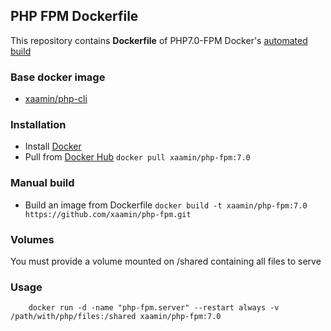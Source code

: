## PHP FPM Dockerfile
This repository contains **Dockerfile** of PHP7.0-FPM Docker's [automated build](https://hub.docker.com/r/xaamin/php-fpm)

### Base docker image
* [xaamin/php-cli](https://registry.hub.docker.com/r/xaamin/php)

### Installation
* Install [Docker](https://www.docker.com)
* Pull from [Docker Hub](https://hub.docker.com/r/xaamin/php-fpm) `docker pull xaamin/php-fpm:7.0`

### Manual build
* Build an image from Dockerfile `docker build -t xaamin/php-fpm:7.0 https://github.com/xaamin/php-fpm.git`

### Volumes
You must provide a volume mounted on /shared containing all files to serve

### Usage
```
	docker run -d -name "php-fpm.server" --restart always -v /path/with/php/files:/shared xaamin/php-fpm:7.0
```